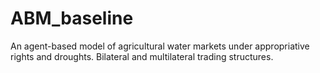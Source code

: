 # ABM_baseline
An agent-based model of agricultural water markets under appropriative rights and droughts. Bilateral and multilateral trading structures. 
